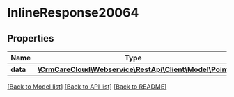 # InlineResponse20064

## Properties
Name | Type | Description | Notes
------------ | ------------- | ------------- | -------------
**data** | [**\CrmCareCloud\Webservice\RestApi\Client\Model\Point**](Point.md) |  | [optional] 

[[Back to Model list]](../../README.md#documentation-for-models) [[Back to API list]](../../README.md#documentation-for-api-endpoints) [[Back to README]](../../README.md)


